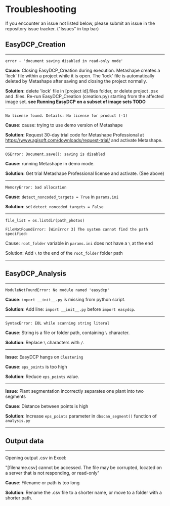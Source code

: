 # Troubleshooting

If you encounter an issue not listed below, please submit an issue in the repository issue tracker. ("Issues" in top bar)

## EasyDCP_Creation

---

`error - 'document saving disabled in read-only mode'`

**Cause:** Closing EasyDCP_Creation during execution. Metashape creates a 'lock' file within a project while it is open. The 'lock' file is automatically deleted by Metashape after saving and closing the project normally.

**Solution:** delete 'lock' file in [project id].files folder, or delete project .psx and .files. Re-run EasyDCP_Creation (creation.py) starting from the affected image set. **see Running EasyDCP on a subset of image sets TODO**

---

`No license found.
Details: No license for product (-1)`

**Cause:** cause: trying to use demo version of Metashape

**Solution:** Request 30-day trial code for Metashape Professional at https://www.agisoft.com/downloads/request-trial/ and activate Metashape. 

---

`OSError: Document.save(): saving is disabled`

**Cause:** running Metashape in demo mode. 

**Solution:** Get trial Metashape Professional license and activate. (See above)

---

`MemoryError: bad allocation`

**Cause:** `detect_noncoded_targets = True` in `params.ini`

**Solution**: set `detect_noncoded_targets = False`

---

```
file_list = os.listdir(path_photos)

FileNotFoundError: [WinError 3] The system cannot find the path specified:
```

Cause: `root_folder` variable in `params.ini` does not have a `\` at the end

Solution: Add `\` to the end of the `root_folder` folder path

---

## EasyDCP_Analysis

---

`ModuleNotFoundError: No module named 'easydcp'`

**Cause**: `import __init__.py` is missing from python script. 

**Solution**: Add line: `import __init__.py` before `import easydcp`.

---

`SyntaxError: EOL while scanning string literal`

**Cause**: String is a file or folder path, containing `\` character.

**Solution**: Replace `\` characters with `/`.

---

**Issue**: EasyDCP hangs on `Clustering`

**Cause**: `eps_points` is too high

**Solution**: Reduce `eps_points` value.

---

**Issue**: Plant segmentation incorrectly separates one plant into two segments

**Cause**: Distance between points is high

**Solution**: Increase `eps_points` parameter in `dbscan_segment()` function of `analysis.py`

---

## Output data

---

Opening output .csv in Excel:

"[filename.csv] cannot be accessed. The file may be corrupted, located on a server that is not responding, or read-only"

**Cause**: Filename or path is too long

**Solution**: Rename the .csv file to a shorter name, or move to a folder with a shorter path.

```

```